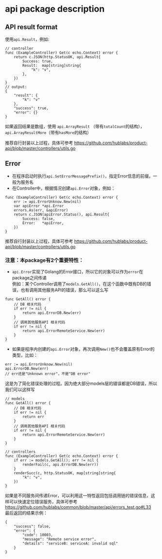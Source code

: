 # api package description

## API result format
使用`api.Result`，例如:
```
// controller
func (ExampleController) Get(c echo.Context) error {
    return c.JSON(http.StatusOK, api.Result{
        Success: true,
        Result:  map[string]string{
            "k": "v",
        },
    })
}
// output:
{
    "result": {
        "k": "v"
    },
    "success": true,
    "error": {}
}
```
如果返回结果是数组，使用 `api.ArrayResult` （带有`totalCount`的结构），`api.ArrayResultMore`（带有`hasMore`的结构）

推荐自行封装以上过程，具体可参考 https://github.com/hublabs/product-api/blob/master/controllers/utils.go

## Error
- 在程序启动时执行`api.SetErrorMessagePrefix()`，指定Error信息的前缀，一般为服务名
- 在Controller中，根据情况创建`api.Error`对象，例如：
```
func (ExampleController) Get(c echo.Context) error {
    err := api.ErrorUnknow.New(nil)
    var apiError *api.Error
    errors.As(err, &apiError)
    return c.JSON(apiError.Status(), api.Result{
        Success: false,
        Error:   *apiError,
    })
}
```

推荐自行封装以上过程，具体可参考 https://github.com/hublabs/product-api/blob/master/controllers/utils.go

### 注意：本package有2个重要特性：
- `api.Error`实现了Golang的Error接口，所以它的对象可以作为`error`在package之间传递  
例如：某个Controller调用了`models.GetAll()`，在这个函数中既有DB的错误，也有调用其他服务API的错误，那么可以这么写
```
func GetAll() error {
    // DB 相关代码
    if err != nil {
        return api.ErrorDB.New(err)
    }
    // 调用其他服务API 相关代码
    if err != nil {
        return api.ErrorRemoteService.New(err)
    }
}
```
- 如果是程序内创建的`api.Error`对象，再次调用`New()`也不会覆盖原有Error的类型，比如：
```
err := api.ErrorUnknow.New(nil)
api.ErrorDB.New(err)
// err还是"Unknown error"，不是"DB error"
```
这是为了简化错误处理的过程。因为绝大部分models层的错误都是DB错误，所以我们可以这样写
```
// models
func GetAll() error {
    // DB 相关代码
    if err != nil {
        return err
    }
    // 调用其他服务API 相关代码
    if err != nil {
        return api.ErrorRemoteService.New(err)
    }
}

// controllers
func (ExampleController) Get(c echo.Context) error {
    if err := models.GetAll(); err != nil {
        renderFail(c, api.ErrorDB.New(err))
    }
    renderSucc(c, http.StatusOK, map[string]string{
        "k": "v",
    })
}
```
如果是不同服务间传递Error，可以利用这一特性返回包括调用链的错误信息，这样可以快速定位错误服务，具体可参考
https://github.com/hublabs/common/blob/master/api/errors_test.go#L33  
最后返回的结果示例：
```
{
    "success": false,
    "error": {
        "code": 10003,
        "message": "Remote service error",
        "details": "serviceB: serviceA: invalid sql"
    }
}
```
